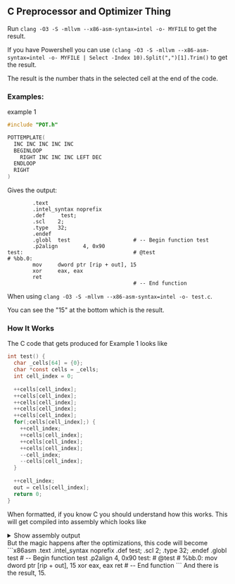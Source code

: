 ## C Preprocessor and Optimizer Thing

Run `clang -O3 -S -mllvm --x86-asm-syntax=intel -o- MYFILE` to get the result.

If you have Powershell you can use
`(clang -O3 -S -mllvm --x86-asm-syntax=intel -o- MYFILE | Select -Index 10).Split(",")[1].Trim()` to get the result.

The result is the number thats in the selected cell at the end of the code.

### Examples:
example 1
```c
#include "POT.h"

POTTEMPLATE(
  INC INC INC INC INC
  BEGINLOOP
    RIGHT INC INC INC LEFT DEC
  ENDLOOP
  RIGHT
)
```
Gives the output:
```
        .text
        .intel_syntax noprefix
        .def     test;
        .scl    2;
        .type   32;
        .endef
        .globl  test                    # -- Begin function test
        .p2align        4, 0x90
test:                                   # @test
# %bb.0:
        mov     dword ptr [rip + out], 15
        xor     eax, eax
        ret
                                        # -- End function
``` 
When using `clang -O3 -S -mllvm --x86-asm-syntax=intel -o- test.c`.

You can see the "15" at the bottom which is the result.

### How It Works

The C code that gets produced for Example 1 looks like
```c
int test() { 
  char _cells[64] = {0};
  char *const cells = _cells; 
  int cell_index = 0; 
  
  ++cells[cell_index]; 
  ++cells[cell_index]; 
  ++cells[cell_index]; 
  ++cells[cell_index]; 
  ++cells[cell_index]; 
  for(;cells[cell_index];) { 
    ++cell_index; 
    ++cells[cell_index]; 
    ++cells[cell_index]; 
    ++cells[cell_index]; 
    --cell_index; 
    --cells[cell_index];
  }
  
  ++cell_index; 
  out = cells[cell_index]; 
  return 0;
}
```
When formatted, if you know C you should understand how this works.
This will get compiled into assembly which looks like
<details>
<summary>Show assembly output</summary>
```x86asm
        .text
        .intel_syntax noprefix
        .def     test;
        .scl    2;
        .type   32;
        .endef
        .globl  test                    # -- Begin function test
        .p2align        4, 0x90
test:                                   # @test
.seh_proc test
# %bb.0:
        sub     rsp, 136
        .seh_stackalloc 136
        .seh_endprologue
        lea     rax, [rsp + 64]
        xor     edx, edx
        mov     ecx, 64
        mov     r8d, ecx
        mov     r9, rax
        mov     rcx, r9
        mov     qword ptr [rsp + 40], rax # 8-byte Spill
        call    memset
        mov     rax, qword ptr [rsp + 40] # 8-byte Reload
        mov     qword ptr [rsp + 56], rax
        mov     dword ptr [rsp + 52], 0
        mov     rcx, qword ptr [rsp + 56]
        movsxd  r8, dword ptr [rsp + 52]
        mov     r10b, byte ptr [rcx + r8]
        add     r10b, 1
        mov     byte ptr [rcx + r8], r10b
        mov     rcx, qword ptr [rsp + 56]
        movsxd  r8, dword ptr [rsp + 52]
        mov     r10b, byte ptr [rcx + r8]
        add     r10b, 1
        mov     byte ptr [rcx + r8], r10b
        mov     rcx, qword ptr [rsp + 56]
        movsxd  r8, dword ptr [rsp + 52]
        mov     r10b, byte ptr [rcx + r8]
        add     r10b, 1
        mov     byte ptr [rcx + r8], r10b
        mov     rcx, qword ptr [rsp + 56]
        movsxd  r8, dword ptr [rsp + 52]
        mov     r10b, byte ptr [rcx + r8]
        add     r10b, 1
        mov     byte ptr [rcx + r8], r10b
        mov     rcx, qword ptr [rsp + 56]
        movsxd  r8, dword ptr [rsp + 52]
        mov     r10b, byte ptr [rcx + r8]
        add     r10b, 1
        mov     byte ptr [rcx + r8], r10b
.LBB0_1:                                # =>This Inner Loop Header: Depth=1
        mov     rax, qword ptr [rsp + 56]
        movsxd  rcx, dword ptr [rsp + 52]
        cmp     byte ptr [rax + rcx], 0
        je      .LBB0_3
# %bb.2:                                #   in Loop: Header=BB0_1 Depth=1
        mov     eax, dword ptr [rsp + 52]
        add     eax, 1
        mov     dword ptr [rsp + 52], eax
        mov     rcx, qword ptr [rsp + 56]
        movsxd  rdx, dword ptr [rsp + 52]
        mov     r8b, byte ptr [rcx + rdx]
        add     r8b, 1
        mov     byte ptr [rcx + rdx], r8b
        mov     rcx, qword ptr [rsp + 56]
        movsxd  rdx, dword ptr [rsp + 52]
        mov     r8b, byte ptr [rcx + rdx]
        add     r8b, 1
        mov     byte ptr [rcx + rdx], r8b
        mov     rcx, qword ptr [rsp + 56]
        movsxd  rdx, dword ptr [rsp + 52]
        mov     r8b, byte ptr [rcx + rdx]
        add     r8b, 1
        mov     byte ptr [rcx + rdx], r8b
        mov     eax, dword ptr [rsp + 52]
        add     eax, -1
        mov     dword ptr [rsp + 52], eax
        mov     rcx, qword ptr [rsp + 56]
        movsxd  rdx, dword ptr [rsp + 52]
        mov     r8b, byte ptr [rcx + rdx]
        add     r8b, -1
        mov     byte ptr [rcx + rdx], r8b
        jmp     .LBB0_1
.LBB0_3:
        xor     eax, eax
        mov     ecx, dword ptr [rsp + 52]
        add     ecx, 1
        mov     dword ptr [rsp + 52], ecx
        mov     rdx, qword ptr [rsp + 56]
        movsxd  r8, dword ptr [rsp + 52]
        movsx   ecx, byte ptr [rdx + r8]
        mov     dword ptr [rip + out], ecx
        add     rsp, 136
        ret
        .seh_handlerdata
        .text
        .seh_endproc
                                        # -- End function
```
</details>
But the magic happens after the optimizations, this code will become
```x86asm
        .text
        .intel_syntax noprefix
        .def     test;
        .scl    2;
        .type   32;
        .endef
        .globl  test                    # -- Begin function test
        .p2align        4, 0x90
test:                                   # @test
# %bb.0:
        mov     dword ptr [rip + out], 15
        xor     eax, eax
        ret
                                        # -- End function
```
And there is the result, 15.
